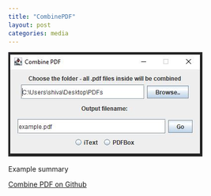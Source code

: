 ```yaml
---
title: "CombinePDF"
layout: post
categories: media
---
```


![Screenshot of CombinePDF app](/assets/combine_pdf.jpg)

Example summary

[Combine PDF on Github](https://github.com/viktorbobinski/CombinePDF)
